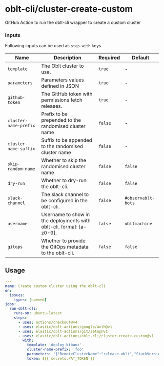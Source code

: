 # oblt-cli/cluster-create-custom

GitHub Action to run the oblt-cli wrapper to create a custom cluster

### inputs

Following inputs can be used as `step.with` keys

| Name                  | Description                                                          | Required | Default            |
|-----------------------|----------------------------------------------------------------------|----------|--------------------|
| `template`            | The Oblt cluster to use.                                             | `true`   | -                  |
| `parameters`          | Parameters values defined in JSON                                    | `true`   | -                  |
| `github-token`        | The GitHub token with permissions fetch releases.                    | `true`   | -                  |
| `cluster-name-prefix` | Prefix to be prepended to the randomised cluster name                | `false`  | -                  |
| `cluster-name-suffix` | Suffix to be appended to the randomised cluster name                 | `false`  | -                  |
| `skip-random-name`    | Whether to skip the randomised cluster name                          | `false`  | `false`            |
| `dry-run`             | Whether to dry-run the oblt-cli.                                     | `false`  | `false`            |
| `slack-channel`       | The slack channel to be configured in the oblt-cli.                  | `false`  | `#observablt-bots` |
| `username`            | Username to show in the deployments with oblt-cli, format: [a-z0-9]. | `false`  | `obltmachine`       |
| `gitops`              | Whether to provide the GitOps metadata to the oblt-cli.              | `false`  | `false`            |

## Usage

```yaml
---
name: Create custom cluster using the oblt-cli
on:
  issues:
    types: [opened]
jobs:
  run-oblt-cli:
    runs-on: ubuntu-latest
    steps:
      - uses: actions/checkout@v4
      - uses: elastic/oblt-actions/google/auth@v1
      - uses: elastic/oblt-actions/git/setup@v1
      - uses: elastic/oblt-actions/oblt-cli/cluster-create-custom@v1
        with:
          template: 'deploy-kibana'
          cluster-name-prefix: 'foo'
          parameters: '{"RemoteClusterName":"release-oblt","StackVersion":"8.7.0","ElasticsearchDockerImage":"docker.elastic.co/observability-ci/elasticsearch-cloud-ess:8.7.0-046d305b","KibanaDockerImage":"docker.elastic.co/observability-ci/kibana-cloud:8.7.0-SNAPSHOT-87"}'
          token: ${{ secrets.PAT_TOKEN }}
```
